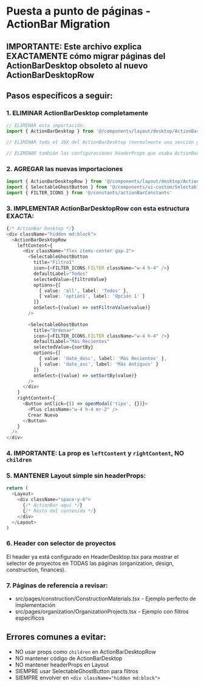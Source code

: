 # Puesta a punto de páginas - ActionBar Migration

## IMPORTANTE: Este archivo explica EXACTAMENTE cómo migrar páginas del ActionBarDesktop obsoleto al nuevo ActionBarDesktopRow

## Pasos específicos a seguir:

### 1. ELIMINAR ActionBarDesktop completamente
```typescript
// ELIMINAR esta importación:
import { ActionBarDesktop } from '@/components/layout/desktop/ActionBarDesktop'

// ELIMINAR todo el JSX del ActionBarDesktop (normalmente una sección grande con props como title, icon, features, etc.)

// ELIMINAR también las configuraciones headerProps que usaba ActionBarDesktop
```

### 2. AGREGAR las nuevas importaciones
```typescript
import { ActionBarDesktopRow } from '@/components/layout/desktop/ActionBarDesktopRow'
import { SelectableGhostButton } from '@/components/ui-custom/SelectableGhostButton'
import { FILTER_ICONS } from '@/constants/actionBarConstants'
```

### 3. IMPLEMENTAR ActionBarDesktopRow con esta estructura EXACTA:
```typescript
{/* ActionBar Desktop */}
<div className="hidden md:block">
  <ActionBarDesktopRow
    leftContent={
      <div className="flex items-center gap-2">
        <SelectableGhostButton
          title="Filtro1"
          icon={<FILTER_ICONS.FILTER className="w-4 h-4" />}
          defaultLabel="Todos"
          selectedValue={filtroValue}
          options={[
            { value: 'all', label: 'Todos' },
            { value: 'option1', label: 'Opción 1' }
          ]}
          onSelect={(value) => setFiltroValue(value)}
        />
        
        <SelectableGhostButton
          title="Ordenar"
          icon={<FILTER_ICONS.FILTER className="w-4 h-4" />}
          defaultLabel="Más Recientes"
          selectedValue={sortBy}
          options={[
            { value: 'date_desc', label: 'Más Recientes' },
            { value: 'date_asc', label: 'Más Antiguos' }
          ]}
          onSelect={(value) => setSortBy(value)}
        />
      </div>
    }
    rightContent={
      <Button onClick={() => openModal('tipo', {})}>
        <Plus className="w-4 h-4 mr-2" />
        Crear Nuevo
      </Button>
    }
  />
</div>
```

### 4. IMPORTANTE: La prop es `leftContent` y `rightContent`, NO `children`

### 5. MANTENER Layout simple sin headerProps:
```typescript
return (
  <Layout>
    <div className="space-y-6">
      {/* ActionBar aquí */}
      {/* Resto del contenido */}
    </div>
  </Layout>
)
```

### 6. Header con selector de proyectos
El header ya está configurado en HeaderDesktop.tsx para mostrar el selector de proyectos en TODAS las páginas (organization, design, construction, finances).

### 7. Páginas de referencia a revisar:
- src/pages/construction/ConstructionMaterials.tsx - Ejemplo perfecto de implementación
- src/pages/organization/OrganizationProjects.tsx - Ejemplo con filtros específicos

## Errores comunes a evitar:
- NO usar props como `children` en ActionBarDesktopRow
- NO mantener código de ActionBarDesktop
- NO mantener headerProps en Layout
- SIEMPRE usar SelectableGhostButton para filtros
- SIEMPRE envolver en `<div className="hidden md:block">`
